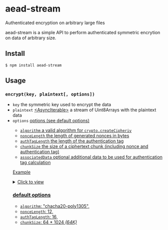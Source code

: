 # aead-stream

Authenticated encryption on arbitrary large files

aead-stream is a simple API to perform authenticated symmetric encrytion on data of arbitrary size.

## Install

```
$ npm install aead-stream
```

## Usage

### `encrypt(key, plaintext[, options])`

- `key` [<Uint8Array>](https://developer.mozilla.org/en-US/docs/Web/JavaScript/Reference/Global_Objects/Uint8Array) the symmetric key used to encrypt the data
- `plaintext` [<AsyncIterable<Uint8Array>>](https://tc39.es/ecma262/#sec-asynciterable-interface) a stream of Uint8Arrays with the plaintext data
- `options` [<Object>](https://developer.mozilla.org/en-US/docs/Web/JavaScript/Reference/Global_Objects/Object) options (see [default options](#default-options))
  - `algorithm` [<string>](https://developer.mozilla.org/en-US/docs/Web/JavaScript/Data_structures#String_type) a valid algorithm for [`crypto.createCipheriv`](https://nodejs.org/docs/latest-v13.x/api/crypto.html#crypto_crypto_createcipheriv_algorithm_key_iv_options)
  - `nonceLength` [<number>](https://developer.mozilla.org/en-US/docs/Web/JavaScript/Data_structures#Number_type) the length of generated nonces in bytes
  - `authTagLength` [<number>](https://developer.mozilla.org/en-US/docs/Web/JavaScript/Data_structures#Number_type) the length of the authentication tag
  - `chunkSize` [<number>](https://developer.mozilla.org/en-US/docs/Web/JavaScript/Data_structures#Number_type) the size of a ciphertext chunk (including nonce and authentication tag)
  - `associatedData` [<Uint8Array>](https://developer.mozilla.org/en-US/docs/Web/JavaScript/Reference/Global_Objects/Uint8Array) optional additional data to be used for authentication tag calculation

Example

<details>
<summary>Click to view</summary>

```javascript
const { encrypt } = require("aead-stream");
const { createReadStream } = require("fs");

/**
 * @param {Uint8Array} key 256 bit key material
 * @param {string} filepath a file path
 */
async function encyptFile(key, filepath) {
  const readStream = createReadStream(filepath);

  for await (const encryptedChunk of encrypt(key, readStream)) {
    // store encryptedChunk - it is a Uint8Array with at most 64K size
  }
}
```

</details>

### default options

- `algorithm`: "chacha20-poly1305",
- `nonceLength`: 12,
- `authTagLength`: 16,
- `chunkSize`: 64 \* 1024 _(64K)_
